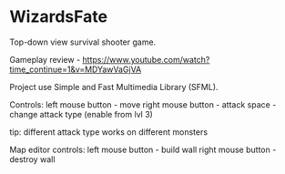 # WizardsFate

Top-down view survival shooter game.

Gameplay review - https://www.youtube.com/watch?time_continue=1&v=MDYawVaGjVA

Project use Simple and Fast Multimedia Library (SFML).

Controls:
left mouse button - move
right mouse button - attack
space - change attack type (enable from lvl 3)

tip: different attack type works on different monsters

Map editor controls:
left mouse button - build wall
right mouse button - destroy wall
